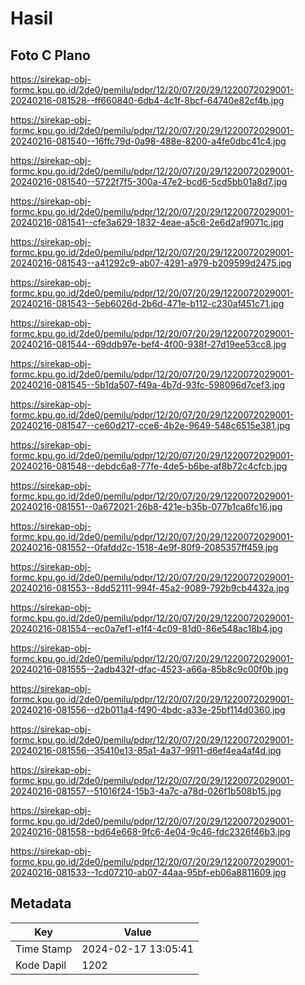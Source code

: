 # Hasil

## Foto C Plano

https://sirekap-obj-formc.kpu.go.id/2de0/pemilu/pdpr/12/20/07/20/29/1220072029001-20240216-081528--ff660840-6db4-4c1f-8bcf-64740e82cf4b.jpg

https://sirekap-obj-formc.kpu.go.id/2de0/pemilu/pdpr/12/20/07/20/29/1220072029001-20240216-081540--16ffc79d-0a98-488e-8200-a4fe0dbc41c4.jpg

https://sirekap-obj-formc.kpu.go.id/2de0/pemilu/pdpr/12/20/07/20/29/1220072029001-20240216-081540--5722f7f5-300a-47e2-bcd6-5cd5bb01a8d7.jpg

https://sirekap-obj-formc.kpu.go.id/2de0/pemilu/pdpr/12/20/07/20/29/1220072029001-20240216-081541--cfe3a629-1832-4eae-a5c6-2e6d2af9071c.jpg

https://sirekap-obj-formc.kpu.go.id/2de0/pemilu/pdpr/12/20/07/20/29/1220072029001-20240216-081543--a41292c9-ab07-4291-a979-b209599d2475.jpg

https://sirekap-obj-formc.kpu.go.id/2de0/pemilu/pdpr/12/20/07/20/29/1220072029001-20240216-081543--5eb6026d-2b6d-471e-b112-c230af451c71.jpg

https://sirekap-obj-formc.kpu.go.id/2de0/pemilu/pdpr/12/20/07/20/29/1220072029001-20240216-081544--69ddb97e-bef4-4f00-938f-27d19ee53cc8.jpg

https://sirekap-obj-formc.kpu.go.id/2de0/pemilu/pdpr/12/20/07/20/29/1220072029001-20240216-081545--5b1da507-f49a-4b7d-93fc-598096d7cef3.jpg

https://sirekap-obj-formc.kpu.go.id/2de0/pemilu/pdpr/12/20/07/20/29/1220072029001-20240216-081547--ce60d217-cce6-4b2e-9649-548c6515e381.jpg

https://sirekap-obj-formc.kpu.go.id/2de0/pemilu/pdpr/12/20/07/20/29/1220072029001-20240216-081548--debdc6a8-77fe-4de5-b6be-af8b72c4cfcb.jpg

https://sirekap-obj-formc.kpu.go.id/2de0/pemilu/pdpr/12/20/07/20/29/1220072029001-20240216-081551--0a672021-26b8-421e-b35b-077b1ca6fc16.jpg

https://sirekap-obj-formc.kpu.go.id/2de0/pemilu/pdpr/12/20/07/20/29/1220072029001-20240216-081552--0fafdd2c-1518-4e9f-80f9-2085357ff459.jpg

https://sirekap-obj-formc.kpu.go.id/2de0/pemilu/pdpr/12/20/07/20/29/1220072029001-20240216-081553--8dd52111-994f-45a2-9089-792b9cb4432a.jpg

https://sirekap-obj-formc.kpu.go.id/2de0/pemilu/pdpr/12/20/07/20/29/1220072029001-20240216-081554--ec0a7ef1-e1f4-4c09-81d0-86e548ac18b4.jpg

https://sirekap-obj-formc.kpu.go.id/2de0/pemilu/pdpr/12/20/07/20/29/1220072029001-20240216-081555--2adb432f-dfac-4523-a66a-85b8c9c00f0b.jpg

https://sirekap-obj-formc.kpu.go.id/2de0/pemilu/pdpr/12/20/07/20/29/1220072029001-20240216-081556--d2b011a4-f490-4bdc-a33e-25bf114d0360.jpg

https://sirekap-obj-formc.kpu.go.id/2de0/pemilu/pdpr/12/20/07/20/29/1220072029001-20240216-081556--35410e13-85a1-4a37-9911-d6ef4ea4af4d.jpg

https://sirekap-obj-formc.kpu.go.id/2de0/pemilu/pdpr/12/20/07/20/29/1220072029001-20240216-081557--51016f24-15b3-4a7c-a78d-026f1b508b15.jpg

https://sirekap-obj-formc.kpu.go.id/2de0/pemilu/pdpr/12/20/07/20/29/1220072029001-20240216-081558--bd64e668-9fc6-4e04-9c46-fdc2326f46b3.jpg

https://sirekap-obj-formc.kpu.go.id/2de0/pemilu/pdpr/12/20/07/20/29/1220072029001-20240216-081533--1cd07210-ab07-44aa-95bf-eb06a8811609.jpg


## Metadata

| Key        | Value               |
| ---------- | ------------------- |
| Time Stamp | 2024-02-17 13:05:41 |
| Kode Dapil | 1202                |




